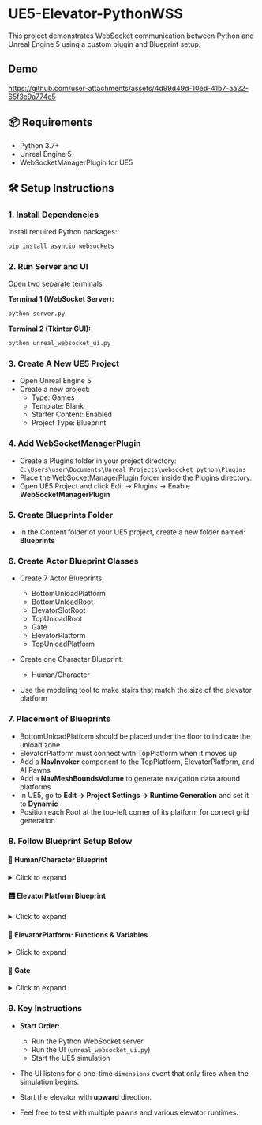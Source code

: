 # UE5-Elevator-PythonWSS

This project demonstrates WebSocket communication between Python and Unreal Engine 5 using a custom plugin and Blueprint setup.

## Demo
https://github.com/user-attachments/assets/4d99d49d-10ed-41b7-aa22-65f3c9a774e5

## 📦 Requirements

- Python 3.7+
- Unreal Engine 5
- WebSocketManagerPlugin for UE5

## 🛠️ Setup Instructions

### 1. Install Dependencies

Install required Python packages:

```bash
pip install asyncio websockets
```

### 2. Run Server and UI

Open two separate terminals

**Terminal 1 (WebSocket Server):**
```bash
python server.py
```

**Terminal 2 (Tkinter GUI):**
```bash
python unreal_websocket_ui.py
```

### 3. Create A New UE5 Project

- Open Unreal Engine 5
- Create a new project:
  - Type: Games
  - Template: Blank
  - Starter Content: Enabled
  - Project Type: Blueprint

### 4. Add WebSocketManagerPlugin

- Create a Plugins folder in your project directory:  
  `C:\Users\user\Documents\Unreal Projects\websocket_python\Plugins`
- Place the WebSocketManagerPlugin folder inside the Plugins directory.
- Open UE5 Project and click Edit → Plugins → Enable **WebSocketManagerPlugin**

### 5. Create Blueprints Folder

- In the Content folder of your UE5 project, create a new folder named: **Blueprints**

### 6. Create Actor Blueprint Classes

- Create 7 Actor Blueprints:
  - BottomUnloadPlatform
  - BottomUnloadRoot
  - ElevatorSlotRoot
  - TopUnloadRoot
  - Gate
  - ElevatorPlatform
  - TopUnloadPlatform

- Create one Character Blueprint:
  - Human/Character

- Use the modeling tool to make stairs that match the size of the elevator platform

### 7. Placement of Blueprints

- BottomUnloadPlatform should be placed under the floor to indicate the unload zone
- ElevatorPlatform must connect with TopPlatform when it moves up
- Add a **NavInvoker** component to the TopPlatform, ElevatorPlatform, and AI Pawns
- Add a **NavMeshBoundsVolume** to generate navigation data around platforms
- In UE5, go to **Edit → Project Settings → Runtime Generation** and set it to **Dynamic**
- Position each Root at the top-left corner of its platform for correct grid generation

### 8. Follow Blueprint Setup Below

#### 🧍 Human/Character Blueprint

<details>
<summary>Click to expand</summary>

<img width="2448" height="739" alt="Human 1" src="https://github.com/user-attachments/assets/a4eb8c66-ca77-419a-a4d9-9c6fada019fd" />
<img width="2308" height="1086" alt="Human 2" src="https://github.com/user-attachments/assets/a3e88bfe-b401-44e7-9acc-124d2fd150a1" />
<img width="2510" height="861" alt="Human 3" src="https://github.com/user-attachments/assets/a483e44a-3989-43a1-abf9-fb83b51d46a7" />
<img width="2417" height="1059" alt="Human 4" src="https://github.com/user-attachments/assets/df0d9c75-823c-4ef5-b720-ef45de8de383" />

</details>

#### 🛗 ElevatorPlatform Blueprint

<details>
<summary>Click to expand</summary>

<img width="2226" height="776" alt="Elevator 1" src="https://github.com/user-attachments/assets/e4a6ef0a-c62a-4cd1-8961-e090b8bbbac6" />
<img width="2364" height="1149" alt="Elevator 2" src="https://github.com/user-attachments/assets/a89ea7cb-6c33-4cc7-9a50-b943fa34ce1a" />
<img width="2413" height="1002" alt="Elevator 3" src="https://github.com/user-attachments/assets/bac03785-655f-4851-b17a-3f795745e68e" />
<img width="1949" height="590" alt="Elevator 4" src="https://github.com/user-attachments/assets/511cbdaa-56c5-469a-9985-dfcaf345eff5" />
<img width="1809" height="1019" alt="Elevator 5" src="https://github.com/user-attachments/assets/77e069ab-e135-42b9-a904-f821f95d6bf5" />
<img width="1846" height="905" alt="Elevator 6" src="https://github.com/user-attachments/assets/ad41ea2b-b69b-43ae-9823-d9859e7fb16e" />
<img width="1824" height="711" alt="Elevator 7" src="https://github.com/user-attachments/assets/9455f735-6e64-40d9-98c8-843fc8a3ffd5" />
<img width="2327" height="904" alt="Elevator 8" src="https://github.com/user-attachments/assets/6f5cf12a-c7d9-4e09-a0ee-fc52993c5c26" />
<img width="2372" height="816" alt="Elevator 9" src="https://github.com/user-attachments/assets/cce67c76-2234-4114-85f6-09a9dfa57056" />

</details>

#### 🔧 ElevatorPlatform: Functions & Variables

<details>
<summary>Click to expand</summary>

<img width="513" height="856" alt="Var 1" src="https://github.com/user-attachments/assets/2617f3b9-051c-4beb-ba87-93d2fe7ff711" />
<img width="1681" height="714" alt="Var 2" src="https://github.com/user-attachments/assets/d76b216c-0908-42e3-ad78-2bd59c2e2d19" />
<img width="769" height="658" alt="Var 3" src="https://github.com/user-attachments/assets/75b9a371-409e-44fc-9205-11b719e0d19e" />
<img width="1441" height="584" alt="Var 4" src="https://github.com/user-attachments/assets/b4e64c9c-9200-4fc5-b2f7-ec27f885e2c5" />
<img width="2360" height="605" alt="Var 5" src="https://github.com/user-attachments/assets/cb8d1f2b-e7d0-48a2-ae02-a55fa44b9de6" />
<img width="1735" height="536" alt="Var 6" src="https://github.com/user-attachments/assets/a9b763b5-9e66-424a-8292-880e53fd7e1e" />
<img width="724" height="661" alt="Var 7" src="https://github.com/user-attachments/assets/b982e171-8afa-4e8e-a365-2c6f2bf06a2d" />
<img width="2454" height="784" alt="Var 8" src="https://github.com/user-attachments/assets/abe1ca54-5b84-4c6d-95f5-a63156313c0b" />

</details>

#### 🚪 Gate

<details>
<summary>Click to expand</summary>

<img width="1216" height="483" alt="Gate" src="https://github.com/user-attachments/assets/4d175d27-c9ef-46f9-9c26-91a5579915cc" />

> 💡 **Timeline Setup:** Click on the Timeline to edit it and add a Float Track. Add one keyframe at `0,0` and one at `1,1`. Then right-click on both and set interpolation to **Auto**.

</details>

### 9. Key Instructions

- **Start Order:**
  * Run the Python WebSocket server
  * Run the UI (`unreal_websocket_ui.py`)
  * Start the UE5 simulation

- The UI listens for a one-time `dimensions` event that only fires when the simulation begins.

- Start the elevator with **upward** direction.

- Feel free to test with multiple pawns and various elevator runtimes.
